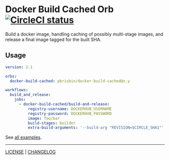# Docker Build Cached Orb [![CircleCI status](https://circleci.com/gh/pbrisbin/docker-build-cached-orb.svg "CircleCI status")](https://circleci.com/gh/pbrisbin/docker-build-cached-orb)

Build a docker image, handling caching of possibly multi-stage images, and
release a final image tagged for the built SHA.

## Usage

```yaml
version: 2.1

orbs:
  docker-build-cached: pbrisbin/docker-build-cached@x.y

workflows:
  build_and_release:
    jobs:
      - docker-build-cached/build-and-release:
          registry-username: DOCKERHUB_USERNAME
          registry-password: DOCKERHUB_PASSWORD
          image: foo/bar
          build-stages: builder
          extra-build-arguments: '--build-arg "REVISION=$CIRCLE_SHA1"'
```

See [all examples](./src/examples/).

---

[LICENSE](./LICENSE) | [CHANGELOG](./CHANGELOG.md)
